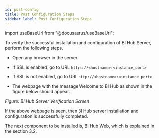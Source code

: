 ```yaml
---
id: post-config
title: Post Configuration Steps
sidebar_label: Post Configuration Steps
---
```


import useBaseUrl from "@docusaurus/useBaseUrl";

To verify the successful installation and configuration of BI Hub Server,  perform the following steps.

* Open any browser in the server.

* If SSL is enabled, go to URL `https://<hostname>:<instance_port>`

* If SSL is not enabled, go to URL `http://<hostname>:<instance_port>`

* The webpage with the message Welcome to BI Hub as shown in the figure below should appear.


*Figure: BI Hub Server Verification Screen*

If the above webpage is seen, then BI Hub server installation and configuration is successfully completed.

The next component to be installed is, BI Hub Web, which is explained in the section 3.2.
